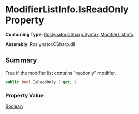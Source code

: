 # ModifierListInfo\.IsReadOnly Property

**Containing Type**: [Roslynator.CSharp.Syntax](../../README.md)\.[ModifierListInfo](../README.md)

**Assembly**: Roslynator\.CSharp\.dll

## Summary

True if the modifier list contains "readonly" modifier\.

```csharp
public bool IsReadOnly { get; }
```

### Property Value

[Boolean](https://docs.microsoft.com/en-us/dotnet/api/system.boolean)

